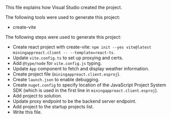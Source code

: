 This file explains how Visual Studio created the project.

The following tools were used to generate this project:
- create-vite

The following steps were used to generate this project:
- Create react project with create-vite: `npm init --yes vite@latest miningappreact.client -- --template=react-ts`.
- Update `vite.config.ts` to set up proxying and certs.
- Add `@type/node` for `vite.config.js` typing.
- Update `App` component to fetch and display weather information.
- Create project file (`miningappreact.client.esproj`).
- Create `launch.json` to enable debugging.
- Create `nuget.config` to specify location of the JavaScript Project System SDK (which is used in the first line in `miningappreact.client.esproj`).
- Add project to solution.
- Update proxy endpoint to be the backend server endpoint.
- Add project to the startup projects list.
- Write this file.
